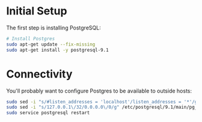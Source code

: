 Initial Setup
=============

The first step is installing PostgreSQL:

```bash
# Install Postgres
sudo apt-get update --fix-missing
sudo apt-get install -y postgresql-9.1
```

Connectivity
============

You'll probably want to configure Postgres to be available to outside hosts:

```bash
sudo sed -i "s/#listen_addresses = 'localhost'/listen_addresses = '*'/g" /etc/postgresql/9.1/main/postgresql.conf
sudo sed -i "s/127.0.0.1\/32/0.0.0.0\/0/g" /etc/postgresql/9.1/main/pg_hba.conf
sudo service postgresql restart
```
